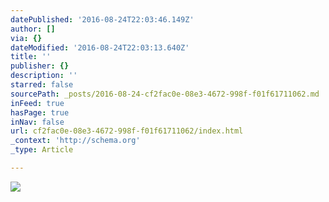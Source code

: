 ```yaml
---
datePublished: '2016-08-24T22:03:46.149Z'
author: []
via: {}
dateModified: '2016-08-24T22:03:13.640Z'
title: ''
publisher: {}
description: ''
starred: false
sourcePath: _posts/2016-08-24-cf2fac0e-08e3-4672-998f-f01f61711062.md
inFeed: true
hasPage: true
inNav: false
url: cf2fac0e-08e3-4672-998f-f01f61711062/index.html
_context: 'http://schema.org'
_type: Article

---
```

![](https://the-grid-user-content.s3-us-west-2.amazonaws.com/3237b9b7-54d5-4b25-9572-3407087da0d1.jpg)